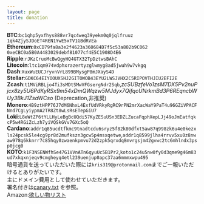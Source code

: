 ```yaml
---
layout: page
title: donation
---
```


**BTC**:`bc1qhp5yxfhys888vr7qc4weq39yekm0q0jqlfruuz` `1qk4ZjySJDoET4REN1YwE5xTV1GBdRVEa`  
**Ethereum**:`0xCD79fa8a3e2f4623a360684D7f5c53a802b9C062` `0xeCBC0a5B0A4483029debf81077cf4E5C1908D4E6`  
**Ripple**:`rJKzCruoMcBwQgyHQ4GTX32TpDztwsBAhC`  
**Litecoin**:`ltc1qm974vdphxrazertyzglwmyg8ad5jwuh9w7vkgq`  
**Dash**:`XuxWuEUCJryvnVrL899BMysgP8mJXayS4D`  
**Stellar**:`GDKC64EIYOOUXSHJ2GITOWOB43EYU2LWSJVHX2C5RIPOVTHJIU2EFI2E`  
**Zcash**:`t1MViRBLjo4Ti3sMDtSMwVFGsergNdr2Sqb`,*zcSUBzfeVo1zsM7DX5Pv2nuPjcx8zy5U6PdKyRSx9m54xDmQWqzw5MJdyx7QifqcUNrkmBd3P6REqncbWUy3BkJ1ZsaWCso* (Deprecation,非推奨)  
**Monero**:`4B9ztHPP76J7dM6NhxL4ExfUdVRkyRgRC9rPN2mrXacWaY9PaT4u96GZiVPACFNnd7CgLyiypmA2TR8Zt8wLsRsETepGiU7`  
**Loki**:`L8eWtZP6tYLLHyLeBgBcUQdi57KyZESuUSn3EDZLZucaFqphXepLJj49oJmEatfqkcP5w4RGiZcLzh7yiVQSkGVv7GXc5oQ`  
**Cardano**:`addr1q85ucdtfkmc9tnadtcdu6sryz5f82k80dfxt5aw87q998zk6u4e0kezxls24pcsk5le4cg9pr8d2mufkszn3gcw5p4msxqetwe`,`addr1q8599jlha4rrvv5xu0z8nwaw978g6kknrr7c85hqy0zwaenkpmvu72d2zpk5qrxdq8mvrgsjm42gvwc2tc6mhlndx3psp0jcg0`  
**KOTO**:`k1F3NSENWfhSe47G1VVnATn6qyuUc5B1Pr2`,`koto1c24u5nw0fy0d3qme9g46m83ud7xkqxnjeqv9cmgheyq4etl239uenjup0apc37aa6mmmxwpu495`  
暗号通貨を送っていただいた際には`kris319@protonmail.com`までご一報いただけるとありがたいです。  
主にドメイン費用として使わせていただきます。  
署名付きは[canary.txt](https://kris.fail/canary.txt) を参照。  
Amazon:[欲しい物リスト](https://amazon.jp/hz/wishlist/ls/3F5PGKBJUIAEG)
